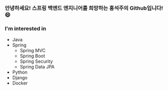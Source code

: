 ### 안녕하세요! 스프링 백엔드 엔지니어를 희망하는 홍석주의 Github입니다! 😄

<!--
**somefood/somefood** is a ✨ _special_ ✨ repository because its `README.md` (this file) appears on your GitHub profile.

Here are some ideas to get you started:

- 🔭 I’m currently working on ...
- 🌱 I’m currently learning ...
- 👯 I’m looking to collaborate on ...
- 🤔 I’m looking for help with ...
- 💬 Ask me about ...
- 📫 How to reach me: ...
- 😄 Pronouns: ...
- ⚡ Fun fact: ...
-->

### I'm interested in

- Java
- Spring
  - Spring MVC
  - Spring Boot
  - Spring Security
  - Spring Data JPA
- Python
- Django
- Docker
